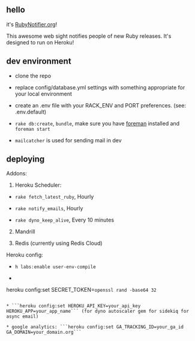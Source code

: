 ## hello

it's [RubyNotifier.org](http://www.rubynotifier.org/)!

This awesome web sight notifies people of new Ruby releases. It's designed to run on Heroku!


## dev environment

* clone the repo

* replace config/database.yml settings with something appropriate for your local environment

* create an .env file with your RACK_ENV and PORT preferences. (see: .env.default)

* ```rake db:create```, ```bundle```, make sure you have [foreman](https://github.com/ddollar/foreman) installed and ```foreman start```

* ```mailcatcher``` is used for sending mail in dev


## deploying

Addons:

1. Heroku Scheduler:

* ```rake fetch_latest_ruby```, Hourly

* ```rake notify_emails```, Hourly

* ```rake dyno_keep_alive```, Every 10 minutes

2. Mandrill

3. Redis (currently using Redis Cloud)

Heroku config:

* ```h labs:enable user-env-compile```

* ```
heroku config:set SECRET_TOKEN=`openssl rand -base64 32`
```

* ```heroku config:set HEROKU_API_KEY=your_api_key HEROKU_APP=your_app_name``` (for dyno autoscaler gem for sidekiq for async email)

* google analytics: ```heroku config:set GA_TRACKING_ID=your_ga_id GA_DOMAIN=your_domain.org```